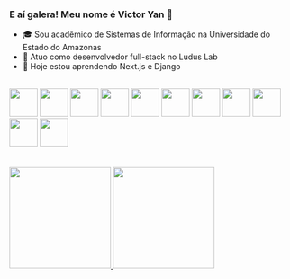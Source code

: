 ### E aí galera! Meu nome é Victor Yan 👋

- 🎓 Sou acadêmico de Sistemas de Informação na Universidade do Estado do Amazonas
- 🔭 Atuo como desenvolvedor full-stack no Ludus Lab
- 🌱 Hoje estou aprendendo Next.js e Django

<br/>
<div>
  <img width="50px" src="https://cdn.jsdelivr.net/gh/devicons/devicon/icons/react/react-original.svg" />
  <img width="50px" src="https://cdn.jsdelivr.net/gh/devicons/devicon/icons/vuejs/vuejs-original.svg" />
  <img width="50px" src="https://cdn.jsdelivr.net/gh/devicons/devicon/icons/nodejs/nodejs-original.svg" />
  <img width="50px" src="https://cdn.jsdelivr.net/gh/devicons/devicon/icons/python/python-original.svg" />
  <img width="50px" src="https://cdn.jsdelivr.net/gh/devicons/devicon/icons/javascript/javascript-original.svg" />
  <img width="50px" src="https://cdn.jsdelivr.net/gh/devicons/devicon/icons/java/java-original.svg" />
  <img width="50px" src="https://cdn.jsdelivr.net/gh/devicons/devicon/icons/android/android-original.svg" />
  <img width="50px" src="https://cdn.jsdelivr.net/gh/devicons/devicon/icons/materialui/materialui-original.svg" />
  <img width="50px" src="https://cdn.jsdelivr.net/gh/devicons/devicon/icons/git/git-original.svg" />
  <img width="50px" src="https://cdn.jsdelivr.net/gh/devicons/devicon/icons/mongodb/mongodb-original.svg" />
  <img width="50px" src="https://cdn.jsdelivr.net/gh/devicons/devicon/icons/mysql/mysql-original.svg" />
</div>
<br/>
<br/>
<div>
<a href="https://github.com/Victor7095">
<img height="180em" src="https://github-readme-stats-mz43-f7apb8bp4-victor7095.vercel.app/api/top-langs/?username=Victor7095&layout=compact&langs_count=7&theme=dracula"/>
<img height="180em" src="https://github-readme-stats-mz43-f7apb8bp4-victor7095.vercel.app/api?username=Victor7095&show_icons=true&theme=dracula&include_all_commits=true&count_private=true"/>
<a/>
</div>
